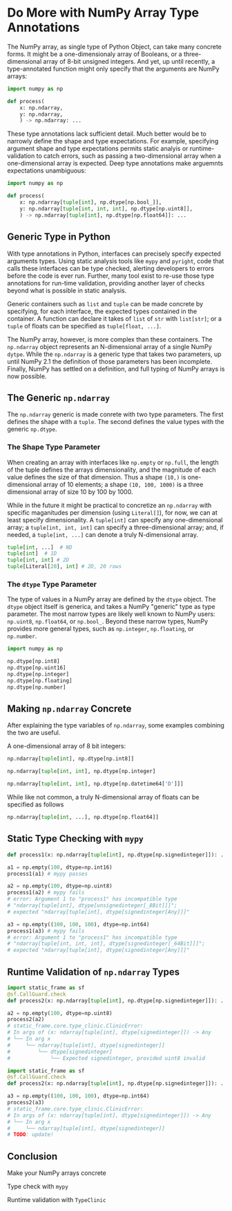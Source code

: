 # Do More with NumPy Array Type Annotations

<!--
Static Type Numpy Arrays
-->

The NumPy array, as single type of Python Object, can take many concrete forms. It might be a one-dimensionaly array of Booleans, or a three-dimensional array of 8-bit unsigned integers. And yet, up until recently, a type-annotated function might only specify that the arguments are NumPy arrays:


```python {all}
import numpy as np

def process(
    x: np.ndarray,
    y: np.ndarray,
    ) -> np.ndarray: ...
```

These type annotations lack sufficient detail. Much better would be to narrowly define the shape and type expectations. For example, specifying argument shape and type expectations permits static analyis or runtime-validation to catch errors, such as passing a two-dimensional array when a one-dimensional array is expected. Deep type annotations make arguemnts expectations unambiguous:

```python
import numpy as np

def process(
    x: np.ndarray[tuple[int], np.dtype[np.bool_]],
    y: np.ndarray[tuple[int, int, int], np.dtype[np.uint8]],
    ) -> np.ndarray[tuple[int], np.dtype[np.float64]]: ...
```



## Generic Type in Python


With type annotations in Python, interfaces can precisely specify expected arguments types. Using static analysis tools like `mypy` and `pyright`, code that calls these interfaces can be type checked, alerting developers to errors before the code is ever run. Further, many tool exist to re-use those type annotations for run-time validation, providing another layer of checks beyond what is possible in static analysis.

Generic containers such as `list` and `tuple` can be made concrete by specifying, for each interface, the expected types contained in the container. A function can declare it takes of `list` of `str` with `list[str]`; or a `tuple` of floats can be specified as `tuple[float, ...]`.

The NumPy array, however, is more complex than these containers. The `np.ndarray` object represents an N-dimensional array of a single NumPy `dytpe`. While the `np.ndarray` is a generic type that takes two parameters, up until NumPy 2.1 the definition of those parameters has been incomplete. Finally, NumPy has settled on a definition, and full typing of NumPy arrays is now possible.

## The Generic `np.ndarray`


The `np.ndarray` generic is made conrete with two type parameters. The first defines the shape with a `tuple`. The second defines the value types with the generic `np.dtype`.


### The Shape Type Parameter

When creating an array with interfaces like `np.empty` or `np.full`, the length of the tuple defines the arrays dimensionality, and the magnitude of each value defines the size of that dimension. Thus a shape `(10,)` is one-dimensional array of 10 elements; a shape `(10, 100, 1000)` is a three dimensional array of size 10 by 100 by 1000.

While in the future it might be practical to concretize an `np.ndarray` with specific maganitudes per dimension (using `Literal[]`), for now, we can at least specify dimensionality. A `tuple[int]` can specify any one-dimensional array; a `tuple[int, int, int]` can specify a three-dimensional array; and, if needed, a `tuple[int, ...]` can denote a truly N-dimensional array.


```python
tuple[int, ...]  # ND
tuple[int]  # 1D
tuple[int, int] # 2D
tuple[Literal[20], int] # 2D, 20 rows
```

### The `dtype` Type Parameter

The type of values in a NumPy array are defined by the `dtype` object. The `dtype` object itself is generica, and takes a NumPy "generic" type as type parameter. The most narrow types are likely well known to NumPy users: `np.uint8`, `np.float64`, or `np.bool_`. Beyond these narrow types, NumPy provides more general types, such as `np.integer`, `np.floating`, or `np.number`.


```python
import numpy as np

np.dtype[np.int8]
np.dtype[np.uint16]
np.dtype[np.integer]
np.dtype[np.floating]
np.dtype[np.number]

```


## Making `np.ndarray` Concrete

After explaining the type variables of `np.ndarray`, some examples combining the two are useful.

A one-dimensional array of 8 bit integers:

```python
np.ndarray[tuple[int], np.dtype[np.int8]]
```


```python
np.ndarray[tuple[int, int], np.dtype[np.integer]
```


```python
np.ndarray[tuple[int, int], np.dtype[np.datetime64['D']]]
```

While like not common, a truly N-dimensional array of floats can be specified as follows


```python
np.ndarray[tuple[int, ...], np.dtype[np.float64]]
```




## Static Type Checking with `mypy`



```python
def process1(x: np.ndarray[tuple[int], np.dtype[np.signedinteger]]): ...

a1 = np.empty(100, dtype=np.int16)
process1(a1) # mypy passes

a2 = np.empty(100, dtype=np.uint8)
process1(a2) # mypy fails
# error: Argument 1 to "process1" has incompatible type
# "ndarray[tuple[int], dtype[unsignedinteger[_8Bit]]]";
# expected "ndarray[tuple[int], dtype[signedinteger[Any]]]"

a3 = np.empty((100, 100, 100), dtype=np.int64)
process1(a3) # mypy fails
# error: Argument 1 to "process1" has incompatible type
# "ndarray[tuple[int, int, int], dtype[signedinteger[_64Bit]]]";
# expected "ndarray[tuple[int], dtype[signedinteger[Any]]]"
```


## Runtime Validation of `np.ndarray` Types


```python
import static_frame as sf
@sf.CallGuard.check
def process2(x: np.ndarray[tuple[int], np.dtype[np.signedinteger]]): ...

a2 = np.empty(100, dtype=np.uint8)
process2(a2)
# static_frame.core.type_clinic.ClinicError:
# In args of (x: ndarray[tuple[int], dtype[signedinteger]]) -> Any
# └── In arg x
#     └── ndarray[tuple[int], dtype[signedinteger]]
#         └── dtype[signedinteger]
#             └── Expected signedinteger, provided uint8 invalid
```



```python {1-3|1-12}
import static_frame as sf
@sf.CallGuard.check
def process2(x: np.ndarray[tuple[int], np.dtype[np.signedinteger]]): ...

a3 = np.empty((100, 100, 100), dtype=np.int64)
process2(a3)
# static_frame.core.type_clinic.ClinicError:
# In args of (x: ndarray[tuple[int], dtype[signedinteger]]) -> Any
# └── In arg x
#     └── ndarray[tuple[int], dtype[signedinteger]]
# TODO: update!
```
</Transform>



## Conclusion


Make your NumPy arrays concrete

Type check with `mypy`

Runtime validation with `TypeClinic`
